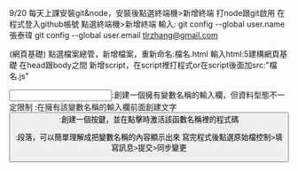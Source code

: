 9/20
每天上課安裝git&node，安裝後點選終端機>新增終端 打node跟git啟用
在程式登入github帳號
點選終端機>新增終端 輸入:
git config --global user.name 張泰瑋
git config --global user.email tlrzhang@gmail.com

(網頁基礎)
點選檔案總管，新增檔案，重新命名:檔名.html
輸入html:5建構網頁基礎
在head跟body之間
新增script，在script裡打程式or在script後面加src:"檔名.js"

<input type="資料型態:數字,字串..." id="變數名稱">:創建一個擁有變數名稱的輸入欄，但資料型態不一定限制
<label for="變數名稱">:在擁有該變數名稱的輸入欄前面創建文字
<button onclick="函數名稱()">:創建一個按鍵，並在點擊時激活該函數名稱裡的程式碼
<p id="變數名稱">:段落，可以簡單理解成把變數名稱的內容顯示出來
寫完程式後點選原始檔控制>填寫訊息>提交>同步變更
